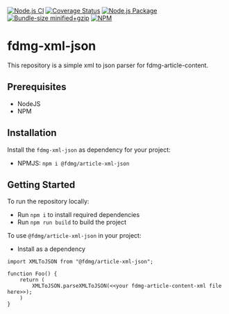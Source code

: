[![Node.js CI](https://github.com/FDMediagroep/fd-article-xml-json/actions/workflows/node.js.yml/badge.svg)](https://github.com/FDMediagroep/fd-article-xml-json/actions/workflows/node.js.yml)
[![Coverage Status](https://coveralls.io/repos/github/FDMediagroep/fd-article-xml-json/badge.svg?branch=main)](https://coveralls.io/github/FDMediagroep/fd-article-xml-json?branch=main)
[![Node.js Package](https://github.com/FDMediagroep/fd-article-xml-json/actions/workflows/npm-publish.yml/badge.svg)](https://github.com/FDMediagroep/fd-article-xml-json/actions/workflows/npm-publish.yml)
[![Bundle-size minified+gzip](https://img.shields.io/bundlephobia/minzip/@fdmg/fd-article-xml-json)](https://bundlephobia.com/result?p=@fdmg/fd-article-xml-json)
[![NPM](https://img.shields.io/npm/v/@fdmg/fd-article-xml-json?color=blue)](https://npmjs.com/package/@fdmg%2Ffd-article-xml-json)

# fdmg-xml-json

This repository is a simple xml to json parser for fdmg-article-content.

## Prerequisites

-   NodeJS
-   NPM

## Installation

Install the `fdmg-xml-json` as dependency for your project:

-   NPMJS: `npm i @fdmg/article-xml-json`

## Getting Started

To run the repository locally:
-   Run `npm i` to install required dependencies
-   Run `npm run build` to build the project

To use `@fdmg/article-xml-json` in your project:
-   Install as a dependency
```
import XMLToJSON from "@fdmg/article-xml-json";

function Foo() {
    return (
        XMLToJSON.parseXMLToJSON(<<your fdmg-article-content-xml file here>>);
    )
}
```

